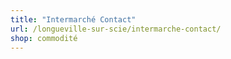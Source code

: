 ```yaml
---
title: "Intermarché Contact"
url: /longueville-sur-scie/intermarche-contact/
shop: commodité
---
```

